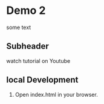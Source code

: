 # Demo 2

some text

## Subheader
watch tutorial on Youtube

## local Development
1. Open index.html in your browser.